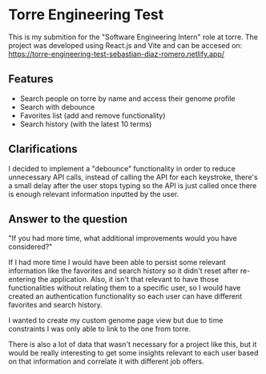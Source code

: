 
# Torre Engineering Test

This is my submition for the "Software Engineering Intern" role at torre. The project was developed using React.js and Vite and can be accesed on: https://torre-engineering-test-sebastian-diaz-romero.netlify.app/




## Features

- Search people on torre by name and access their genome profile
- Search with debounce
- Favorites list (add and remove functionality)
- Search history (with the latest 10 terms)




## Clarifications

 I decided to implement a "debounce" functionality in order to reduce unnecessary API calls, instead of calling the API for each keystroke, there's a small delay after the user stops typing so the API is just called once there is enough relevant information inputted by the user.
## Answer to the question

"If you had more time, what additional improvements would you have considered?"

If I had more time I would have been able to persist some relevant information like the favorites and search history so it didn't reset after re-entering the application. Also, it isn't that relevant to have those functionalities without relating them to a specific user, so I would have created an authentication functionality so each user can have different favorites and search history.

I wanted to create my custom genome page view but due to time constraints I was only able to link to the one from torre.

There is also a lot of data that wasn't necessary for a project like this, but it would be really interesting to get some insights relevant to each user based on that information and correlate it with different job offers.